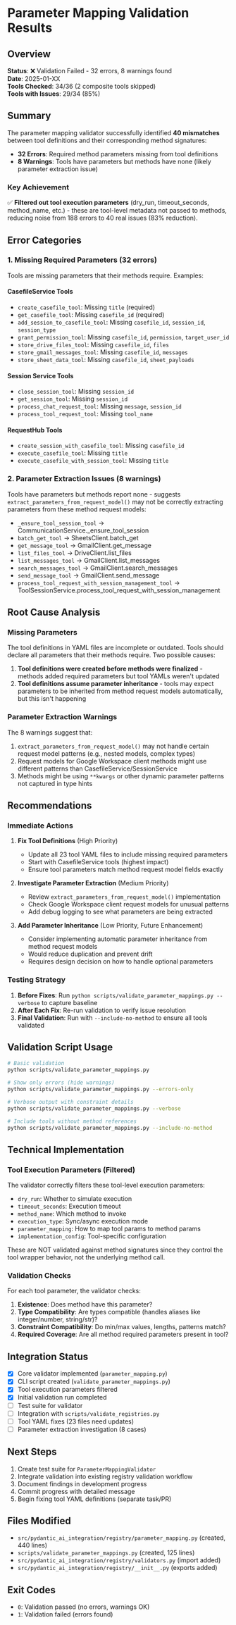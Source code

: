 # Parameter Mapping Validation Results

## Overview

**Status**: ❌ Validation Failed - 32 errors, 8 warnings found  
**Date**: 2025-01-XX  
**Tools Checked**: 34/36 (2 composite tools skipped)  
**Tools with Issues**: 29/34 (85%)

## Summary

The parameter mapping validator successfully identified **40 mismatches** between tool definitions and their corresponding method signatures:

- **32 Errors**: Required method parameters missing from tool definitions
- **8 Warnings**: Tools have parameters but methods have none (likely parameter extraction issue)

### Key Achievement

✅ **Filtered out tool execution parameters** (dry_run, timeout_seconds, method_name, etc.) - these are tool-level metadata not passed to methods, reducing noise from 188 errors to 40 real issues (83% reduction).

## Error Categories

### 1. Missing Required Parameters (32 errors)

Tools are missing parameters that their methods require. Examples:

#### CasefileService Tools
- `create_casefile_tool`: Missing `title` (required)
- `get_casefile_tool`: Missing `casefile_id` (required)
- `add_session_to_casefile_tool`: Missing `casefile_id`, `session_id`, `session_type`
- `grant_permission_tool`: Missing `casefile_id`, `permission`, `target_user_id`
- `store_drive_files_tool`: Missing `casefile_id`, `files`
- `store_gmail_messages_tool`: Missing `casefile_id`, `messages`
- `store_sheet_data_tool`: Missing `casefile_id`, `sheet_payloads`

#### Session Service Tools
- `close_session_tool`: Missing `session_id`
- `get_session_tool`: Missing `session_id`
- `process_chat_request_tool`: Missing `message`, `session_id`
- `process_tool_request_tool`: Missing `tool_name`

#### RequestHub Tools
- `create_session_with_casefile_tool`: Missing `casefile_id`
- `execute_casefile_tool`: Missing `title`
- `execute_casefile_with_session_tool`: Missing `title`

### 2. Parameter Extraction Issues (8 warnings)

Tools have parameters but methods report none - suggests `extract_parameters_from_request_model()` may not be correctly extracting parameters from these method request models:

- `_ensure_tool_session_tool` → CommunicationService._ensure_tool_session
- `batch_get_tool` → SheetsClient.batch_get
- `get_message_tool` → GmailClient.get_message
- `list_files_tool` → DriveClient.list_files
- `list_messages_tool` → GmailClient.list_messages
- `search_messages_tool` → GmailClient.search_messages
- `send_message_tool` → GmailClient.send_message
- `process_tool_request_with_session_management_tool` → ToolSessionService.process_tool_request_with_session_management

## Root Cause Analysis

### Missing Parameters

The tool definitions in YAML files are incomplete or outdated. Tools should declare all parameters that their methods require. Two possible causes:

1. **Tool definitions were created before methods were finalized** - methods added required parameters but tool YAMLs weren't updated
2. **Tool definitions assume parameter inheritance** - tools may expect parameters to be inherited from method request models automatically, but this isn't happening

### Parameter Extraction Warnings

The 8 warnings suggest that:
1. `extract_parameters_from_request_model()` may not handle certain request model patterns (e.g., nested models, complex types)
2. Request models for Google Workspace client methods might use different patterns than CasefileService/SessionService
3. Methods might be using `**kwargs` or other dynamic parameter patterns not captured in type hints

## Recommendations

### Immediate Actions

1. **Fix Tool Definitions** (High Priority)
   - Update all 23 tool YAML files to include missing required parameters
   - Start with CasefileService tools (highest impact)
   - Ensure tool parameters match method request model fields exactly

2. **Investigate Parameter Extraction** (Medium Priority)
   - Review `extract_parameters_from_request_model()` implementation
   - Check Google Workspace client request models for unusual patterns
   - Add debug logging to see what parameters are being extracted

3. **Add Parameter Inheritance** (Low Priority, Future Enhancement)
   - Consider implementing automatic parameter inheritance from method request models
   - Would reduce duplication and prevent drift
   - Requires design decision on how to handle optional parameters

### Testing Strategy

1. **Before Fixes**: Run `python scripts/validate_parameter_mappings.py --verbose` to capture baseline
2. **After Each Fix**: Re-run validation to verify issue resolution
3. **Final Validation**: Run with `--include-no-method` to ensure all tools validated

## Validation Script Usage

```bash
# Basic validation
python scripts/validate_parameter_mappings.py

# Show only errors (hide warnings)
python scripts/validate_parameter_mappings.py --errors-only

# Verbose output with constraint details
python scripts/validate_parameter_mappings.py --verbose

# Include tools without method references
python scripts/validate_parameter_mappings.py --include-no-method
```

## Technical Implementation

### Tool Execution Parameters (Filtered)

The validator correctly filters these tool-level execution parameters:
- `dry_run`: Whether to simulate execution
- `timeout_seconds`: Execution timeout
- `method_name`: Which method to invoke
- `execution_type`: Sync/async execution mode
- `parameter_mapping`: How to map tool params to method params
- `implementation_config`: Tool-specific configuration

These are NOT validated against method signatures since they control the tool wrapper behavior, not the underlying method call.

### Validation Checks

For each tool parameter, the validator checks:
1. **Existence**: Does method have this parameter?
2. **Type Compatibility**: Are types compatible (handles aliases like integer/number, string/str)?
3. **Constraint Compatibility**: Do min/max values, lengths, patterns match?
4. **Required Coverage**: Are all method required parameters present in tool?

## Integration Status

- [x] Core validator implemented (`parameter_mapping.py`)
- [x] CLI script created (`validate_parameter_mappings.py`)
- [x] Tool execution parameters filtered
- [x] Initial validation run completed
- [ ] Test suite for validator
- [ ] Integration with `scripts/validate_registries.py`
- [ ] Tool YAML fixes (23 files need updates)
- [ ] Parameter extraction investigation (8 cases)

## Next Steps

1. Create test suite for `ParameterMappingValidator`
2. Integrate validation into existing registry validation workflow
3. Document findings in development progress
4. Commit progress with detailed message
5. Begin fixing tool YAML definitions (separate task/PR)

## Files Modified

- `src/pydantic_ai_integration/registry/parameter_mapping.py` (created, 440 lines)
- `scripts/validate_parameter_mappings.py` (created, 125 lines)
- `src/pydantic_ai_integration/registry/validators.py` (import added)
- `src/pydantic_ai_integration/registry/__init__.py` (exports added)

## Exit Codes

- `0`: Validation passed (no errors, warnings OK)
- `1`: Validation failed (errors found)
